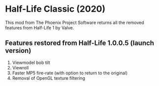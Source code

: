 # Half-Life Classic (2020)
This mod from The Phoenix Project Software returns all the removed
features from Half-Life 1 by Valve.

## Features restored from Half-Life 1.0.0.5 (launch version)
1. Viewmodel bob tilt
2. Viewroll
3. Faster MP5 fire-rate (with option to return to the original)
4. Removal of OpenGL texture filtering